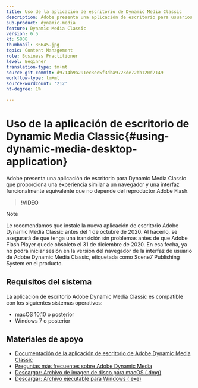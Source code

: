 ```yaml
---
title: Uso de la aplicación de escritorio de Dynamic Media Classic
description: Adobe presenta una aplicación de escritorio para usuarios de Dynamic Media Classic que ya no dependen de la tecnología Adobe Flash en el explorador.
sub-product: dynamic-media
feature: Dynamic Media Classic
version: 6.5
kt: 5808
thumbnail: 36645.jpg
topic: Content Management
role: Business Practitioner
level: Beginner
translation-type: tm+mt
source-git-commit: d9714b9a291ec3ee5f3dba9723de72bb120d2149
workflow-type: tm+mt
source-wordcount: '212'
ht-degree: 1%

---
```



# Uso de la aplicación de escritorio de Dynamic Media Classic{#using-dynamic-media-desktop-application}

Adobe presenta una aplicación de escritorio para Dynamic Media Classic que proporciona una experiencia similar a un navegador y una interfaz funcionalmente equivalente que no depende del reproductor Adobe Flash.

>[!VIDEO](https://video.tv.adobe.com/v/36645/?quality=12)

>[!NOTE]
>
> Le recomendamos que instale la nueva aplicación de escritorio Adobe Dynamic Media Classic antes del 1 de octubre de 2020. Al hacerlo, se asegurará de que tenga una transición sin problemas antes de que Adobe Flash Player quede obsoleto el 31 de diciembre de 2020. En esa fecha, ya no podrá iniciar sesión en la versión del navegador de la interfaz de usuario de Adobe Dynamic Media Classic, etiquetada como Scene7 Publishing System en el producto.

## Requisitos del sistema

La aplicación de escritorio Adobe Dynamic Media Classic es compatible con los siguientes sistemas operativos:

* macOS 10.10 o posterior
* Windows 7 o posterior

## Materiales de apoyo

* [Documentación de la aplicación de escritorio de Adobe Dynamic Media Classic](https://docs.adobe.com/content/help/en/dynamic-media-classic/using/intro/dynamic-media-classic-desktop-app.html)
* [Preguntas más frecuentes sobre Adobe Dynamic Media](https://docs.adobe.com/content/help/en/dynamic-media-classic/using/new-ui-2020.html)
* [Descargar: Archivo de imagen de disco para macOS (.dmg)](http://download.macromedia.com/dynamic-media-classic/20.20.1/adobe-dynamic-media-classic-20.20.1.dmg)
* [Descargar: Archivo ejecutable para Windows (.exe)](http://download.macromedia.com/dynamic-media-classic/20.20.1/adobe-dynamic-media-classic-20.20.1.exe)
